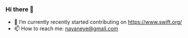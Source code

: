 ### Hi there 👋

- 🔭 I’m currently recently started contributing on https://www.swift.org/
- 📫 How to reach me: nayaneye@gmail.com
